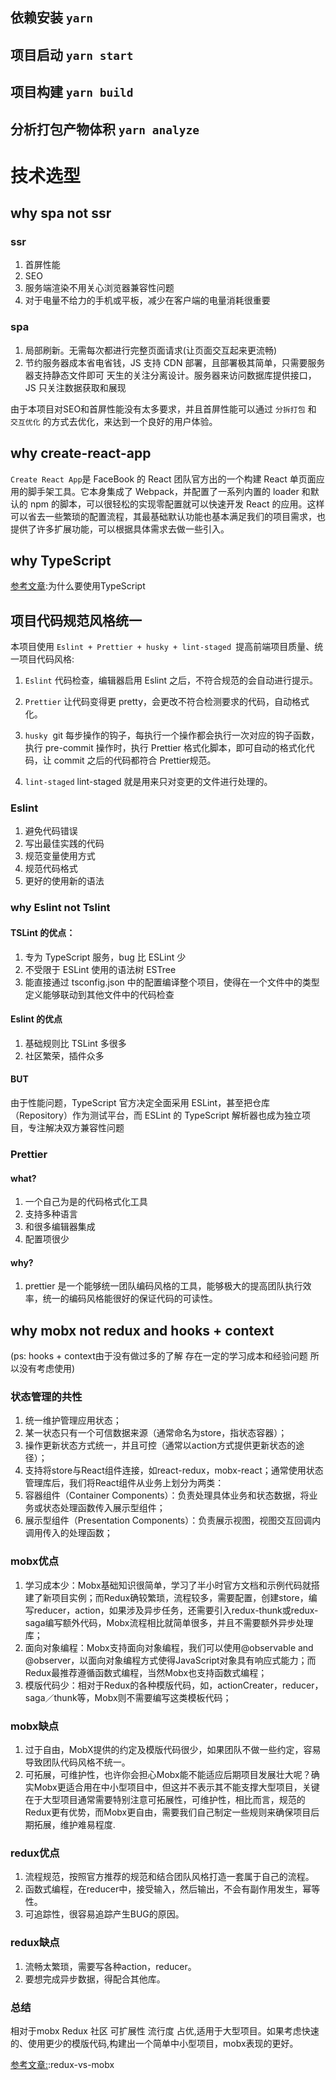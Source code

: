 ## 依赖安装 `yarn`
## 项目启动  `yarn start`
## 项目构建  `yarn build`
## 分析打包产物体积 `yarn analyze`

# 技术选型 
 
## why spa not ssr
### ssr
1. 首屏性能
2. SEO
3. 服务端渲染不用关心浏览器兼容性问题
4. 对于电量不给力的手机或平板，减少在客户端的电量消耗很重要

### spa
1. 局部刷新。无需每次都进行完整页面请求(让页面交互起来更流畅)
2. 节约服务器成本省电省钱，JS 支持 CDN 部署，且部署极其简单，只需要服务器支持静态文件即可
天生的关注分离设计。服务器来访问数据库提供接口，JS 只关注数据获取和展现

由于本项目对SEO和首屏性能没有太多要求，并且首屏性能可以通过 `分拆打包` 和 `交互优化` 的方式去优化，来达到一个良好的用户体验。


## why create-react-app

`Create React App`是 FaceBook 的 React 团队官方出的一个构建 React 单页面应用的脚手架工具。它本身集成了 Webpack，并配置了一系列内置的 loader 和默认的 npm 的脚本，可以很轻松的实现零配置就可以快速开发 React 的应用。这样可以省去一些繁琐的配置流程，其最基础默认功能也基本满足我们的项目需求，也提供了许多扩展功能，可以根据具体需求去做一些引入。

## why TypeScript

[参考文章](https://juejin.im/post/5d19b0305188254e2e4e78e8):为什么要使用TypeScript

## 项目代码规范风格统一

本项目使用 `Eslint + Prettier + husky + lint-staged `提高前端项目质量、统一项目代码风格:

1. `Eslint` 代码检查，编辑器启用 Eslint 之后，不符合规范的会自动进行提示。  

2. `Prettier` 让代码变得更 pretty，会更改不符合检测要求的代码，自动格式化。    

3. `husky`  git 每步操作的钩子，每执行一个操作都会执行一次对应的钩子函数，执行 pre-commit 操作时，执行 Prettier 格式化脚本，即可自动的格式化代码，让 commit 之后的代码都符合 Prettier规范。  

4. `lint-staged` lint-staged 就是用来只对变更的文件进行处理的。

### Eslint  

1. 避免代码错误
2. 写出最佳实践的代码
3. 规范变量使用方式
4. 规范代码格式
5. 更好的使用新的语法

### why Eslint not Tslint

#### TSLint 的优点：

1. 专为 TypeScript 服务，bug 比 ESLint 少
2. 不受限于 ESLint 使用的语法树 ESTree
3. 能直接通过 tsconfig.json 中的配置编译整个项目，使得在一个文件中的类型定义能够联动到其他文件中的代码检查

#### Eslint 的优点

1. 基础规则比 TSLint 多很多
2. 社区繁荣，插件众多

#### BUT

由于性能问题，TypeScript 官方决定全面采用 ESLint，甚至把仓库（Repository）作为测试平台，而 ESLint 的 TypeScript 解析器也成为独立项目，专注解决双方兼容性问题

### Prettier

#### what?
1. 一个自己为是的代码格式化工具
2. 支持多种语言
3. 和很多编辑器集成
4. 配置项很少

#### why?

1. prettier 是一个能够统一团队编码风格的工具，能够极大的提高团队执行效率，统一的编码风格能很好的保证代码的可读性。

## why mobx not redux and hooks + context
(ps: hooks + context由于没有做过多的了解 存在一定的学习成本和经验问题 所以没有考虑使用)
### 状态管理的共性
1. 统一维护管理应用状态；
2. 某一状态只有一个可信数据来源（通常命名为store，指状态容器）；
3. 操作更新状态方式统一，并且可控（通常以action方式提供更新状态的途径）；
4. 支持将store与React组件连接，如react-redux，mobx-react；通常使用状态管理库后，我们将React组件从业务上划分为两类：
1. 容器组件（Container Components）：负责处理具体业务和状态数据，将业务或状态处理函数传入展示型组件；
2. 展示型组件（Presentation Components）：负责展示视图，视图交互回调内调用传入的处理函数；
### mobx优点
1. 学习成本少：Mobx基础知识很简单，学习了半小时官方文档和示例代码就搭建了新项目实例；而Redux确较繁琐，流程较多，需要配置，创建store，编写reducer，action，如果涉及异步任务，还需要引入redux-thunk或redux-saga编写额外代码，Mobx流程相比就简单很多，并且不需要额外异步处理库；
2. 面向对象编程：Mobx支持面向对象编程，我们可以使用@observable and @observer，以面向对象编程方式使得JavaScript对象具有响应式能力；而Redux最推荐遵循函数式编程，当然Mobx也支持函数式编程；
3. 模版代码少：相对于Redux的各种模版代码，如，actionCreater，reducer，saga／thunk等，Mobx则不需要编写这类模板代码；

### mobx缺点
1. 过于自由，MobX提供的约定及模版代码很少，如果团队不做一些约定，容易导致团队代码风格不统一。
2. 可拓展，可维护性，也许你会担心Mobx能不能适应后期项目发展壮大呢？确实Mobx更适合用在中小型项目中，但这并不表示其不能支撑大型项目，关键在于大型项目通常需要特别注意可拓展性，可维护性，相比而言，规范的Redux更有优势，而Mobx更自由，需要我们自己制定一些规则来确保项目后期拓展，维护难易程度.

### redux优点

1. 流程规范，按照官方推荐的规范和结合团队风格打造一套属于自己的流程。
2. 函数式编程，在reducer中，接受输入，然后输出，不会有副作用发生，幂等性。
3. 可追踪性，很容易追踪产生BUG的原因。

### redux缺点
1. 流畅太繁琐，需要写各种action，reducer。
2. 要想完成异步数据，得配合其他库。

### 总结
相对于mobx Redux 社区 可扩展性 流行度 占优,适用于大型项目。如果考虑快速的、使用更少的模版代码,构建出一个简单中小型项目，mobx表现的更好。

[参考文章:](https://blog.logrocket.com/redux-vs-mobx/):redux-vs-mobx